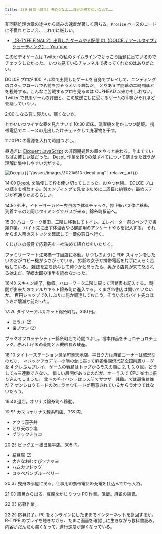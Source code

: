 ```yaml
---
title: 379 日目（晴れ）決めるなよ……自分が勝てないなんて……
---
```


非同期処理の章の途中から読みの速度が著しく落ちる。`Promise` ベースのコードに不慣れとはいえ、これでは厳しい。

* [【R-TYPE FINAL 2】出資したゲームやる配信 &#x23;1【DOLCE. / アールタイプ / シューティング】 - YouTube](https://www.youtube.com/watch?v=F2fhSYdgnUU)

このビデオゲームは Twitter の私のタイムラインでけっこう話題に出ているのでチェックしたかった。
いつも見ているチャンネルで扱ってくれたのはありがたい。

DOLCE プロが 100 ドル枠で出資したゲームを自身でプレイして、エンディングのスタッフロールで名前を探そうという趣旨だ。
とりあえず開幕の二時間ほどを視聴する。こんなに苦戦するプロを見るのは CUPHEAD 以来かもしれない。
Twitter で見るゲームの評価と、この放送ごしに受けるゲームの印象がそれほど乖離していない。

2:00 になる前に寝たい。眠くないが。

とかいいつつイヤな夢を見たせいで 10:30 起床。洗濯機を動かしつつ朝飯。
携帯電話でニュースの見出しだけチェックして洗濯物を干す。

11:10 PC の電源を入れて時間つぶし。

昼過ぎに [Eloquent JavaScript][Haverbeke18] の非同期処理の章をやっと終わる。今まででいちばん苦しい章だった。
[DeepL] 作業を残りの章すべてについて済ませたほうが理解に集中しやすい気がする。

![DeepL]({{ "/assets/images/20210510-deepl.png" | relative_url }})

14:00 [DeepL] を酷使して枠を使い切ってしまった。おやつ休憩。
DOLCE プロの続きを視聴する。別エンディングを見せるために二周目に挑戦か。最終ステージが何通りかあるらしい。

14:50 外出。イトーヨーカドー曳舟店で体温チェック。押上駅バス停に移動。
到着するのと同じタイミングでバスが来る。錦糸町駅前へ。

15:30 ハローワーク墨田。二階に移動してトイレ。エレベーター前のベンチで書類作業。
バイト先に出す体温表やら健診用のアンケートやらを記入する。
それから求人票のストックを確認して一階の窓口へ行く。

くじびきの感覚で応募先を一社決めて紹介状をいただく。

ファミリーマート江東橋一丁目店に移動。いつものように PDF スキャンをしたいのだがコピー機がふさがっている。
妙齢の女子が携帯電話を片手にえらく苦戦している。
雑誌を立ち読みして待つかと思ったら、奥から店員が来て怒られる始末だ。望郷太郎の後半を読めなかった。

16:40 スキャン終了。撤収。ハローワーク二階に戻って活動表も記入する。
時間が出来たのでアルカキット錦糸町に進入する。くまざわ書店は開いていないか。
百円ショップで久しぶりに何か調達しておこう。そういえばバイト先のほうきが壊滅寸前だった。

17:20 ダイソーアルカキット錦糸町店。330 円。

* ほうき (2)
* 歯ブラシ (2)

ブックオフロッテシティー錦糸町店で時間つぶし。福本作品をチョロチョロチェック。赤木しげるの最期と大槻班長の破産。

18:10 タイトーステーション錦糸町楽天地店。平日夕方は麻雀コーナーは盛況なのだな。
マジックアカデミーの隣の台に座って麻雀格闘倶楽部全国東風リーグを 4 クレぶんプレイ。
ゲームの戦績はトップからラスの順に 2, 1, 3, 0 回。どうしても三連勝できない。
惜しい展開があったのだが、オーラスで CPU 雀士に振り込んでしまった。
北斗の拳イベントはラス前でサウザー降臨。では最後は誰だ？
ケンシロウモードの次にラオウモードが用意されているからラオウではないだろう。

19:40 退店。オリナス錦糸町へ移動。

19:55 カスミオリナス錦糸町店。355 円。

* オクラ茄子丼
* とり天のり塩
* ブラックチョコ

20:25 ビッグエー墨田業平店。305 円。

* 絹豆腐 (2)
* 大きなおむすびツナマヨ
* ハムカツドッグ
* コッペパンブルーベリー

20:35 曳舟の部屋に戻る。仕事用の携帯電話の充電を仕込んでから入浴。

21:00 風呂から出る。豆腐をかじりつつ PC 作業。晩飯。麻雀の練習。

22:05 応募作業。

22:20 応募終了。PC をオンラインにしたままでインターネットを巡回するか。
R-TYPE のプレイを聴きながら、たまに画面を確認しに生きながら教科書読み。
内容がだんだん濃くなって、進行速度が遅くなっている。

[DeepL]: https://www.deepl.com/translator
[Haverbeke18]: https://eloquentjavascript.net/
